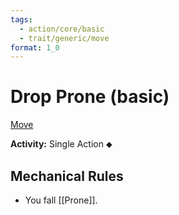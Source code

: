 ```yaml
---
tags:
  - action/core/basic
  - trait/generic/move
format: 1_0
---
```

# Drop Prone (basic) [](#Actions "Single Action")

[Move](Move.md "General Trait")

**Activity:** Single Action ⬥

## Mechanical Rules

- You fall [[Prone]].